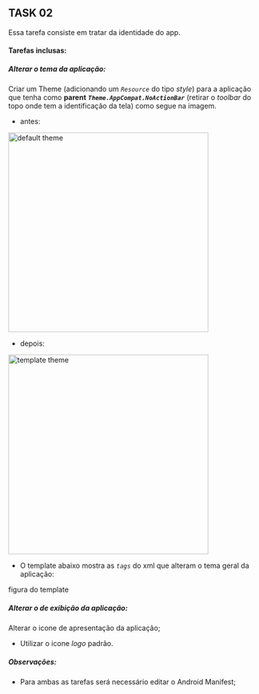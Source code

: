 ## TASK 02

Essa tarefa consiste em tratar da identidade do app. 

#### Tarefas inclusas:

##### Alterar o tema da aplicação:

Criar um Theme (adicionando um _`Resource`_ do tipo _style_) para a aplicação que tenha como **parent** _**`Theme.AppCompat.NoActionBar`**_ (retirar o _toolbar_ do topo onde tem a identificação da tela) como segue na imagem. 

- antes:

<img src="https://github.com/Wesleycampagna/Liking-App/edit/main/assets/imagesDoc/theme_default.jpg" alt="default theme" height="400">

- depois:

<img src="https://github.com/Wesleycampagna/Liking-App/edit/main/assets/imagesDoc/theme_edit_android.png" alt="template theme" height="400">

- O template abaixo mostra as _`tags`_ do xml que alteram o tema geral da aplicação:

figura do template

##### Alterar o de exibição da aplicação:

Alterar o icone de apresentação da aplicação;

- Utilizar o icone _logo_ padrão.


##### Observações:

- Para ambas as tarefas será necessário editar o Android Manifest;




